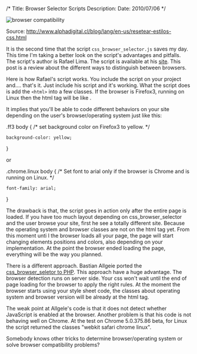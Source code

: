 /*
Title: Browser Selector Scripts
Description: 
Date: 2010/07/06
*/

![browser compatibility](http://diogomelo.net/drupal/sites/default/files/browsers_0.png)

Source: http://www.alphadigital.cl/blog/lang/en-us/resetear-estilos-css.html

It is the second time that the script `css_browser_selector.js` saves my day. This time I'm taking a better look on the script's advantages and pitfalls. The script's author is Rafael Lima. The script is available at his [site](http://rafael.adm.br/css_browser_selector/). This post is a review about the different ways to distinguish between browsers.

Here is how Rafael's script works. You include the script on your project and.... that's it. Just include his script and it's working. What the script does is add the `<html>` into a few classes. If the browser is Firefox3, running on Linux then the html tag will be like <html class="gecko ff3 linux js">.



It implies that you'll be able to code different behaviors on your site depending on the user's browser/operating system just like this:



<p class="code">

.ff3 body { /* set background color on Firefox3 to yellow. */

    background-color: yellow;

}

</p>



or



<p class="code">

.chrome.linux body { /* Set font to arial only if the browser is Chrome and is running on Linux. */

    font-family: arial;

}

</p>



The drawback is that, the script goes in action only after the entire page is loaded. If you have too much layout depending on css_browser_selector and the user browse your site, first he see a totally different site. Because the operating system and browser classes are not on the html tag yet. From this moment unti l the browser loads all your page, the page will start changing elements positions and colors, also depending on your implementation. At the point the browser ended loading the page, everything will be the way you planned.



There is a different approach. Bastian Allgeie ported the <a href="http://bastian-allgeier.de/css_browser_selector/">css_browser_seletor to PHP</a>. This approach have a huge advantage. The browser detection runs on server side. Your css won't wait until the end of page loading for the browser to apply the right rules. At the moment the browser starts using your style sheet code, the classes about operating system and browser version will be already at the html tag.



The weak point at Allgele's code is that it does not detect whether JavaScript is enabled at the browser. Another problem is that his code is not behaving well on Chrome. At the test on Chrome 5.0.375.86 beta, for Linux the script returned the classes <span class="code">"webkit safari chrome linux"</span>.



Somebody knows other tricks to determine browser/operating system or solve browser compatibility problems?
